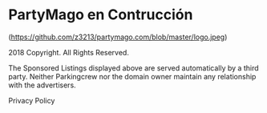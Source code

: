 # PartyMago en Contrucción




(https://github.com/z3213/partymago.com/blob/master/logo.jpeg)


2018 Copyright. All Rights Reserved. 

The Sponsored Listings displayed above are served automatically by a third party. Neither Parkingcrew nor the domain owner maintain any relationship with the advertisers. 

Privacy Policy
